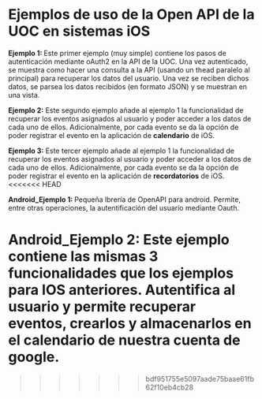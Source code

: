 Ejemplos de uso de la Open API de la UOC en sistemas iOS 
============

<b>Ejemplo 1: </b> Este primer ejemplo (muy simple) contiene los pasos de autenticación mediante oAuth2 en la API de la UOC. Una vez autenticado, se muestra como hacer una consulta a la API (usando un thead paralelo al principal) para recuperar los datos del usuario. Una vez se reciben dichos datos, se parsea los datos recibidos (en formato JSON) y se muestran en una vista.

<b>Ejemplo 2:</b> Este segundo ejemplo añade al ejemplo 1 la funcionalidad de recuperar los eventos asignados al usuario y poder acceder a los datos de cada uno de ellos. Adicionalmente, por cada evento se da la opción de poder registrar el evento en la aplicación de <b>calendario</b> de iOS.

<b>Ejemplo 3:</b> Este tercer ejemplo añade al ejemplo 1 la funcionalidad de recuperar los eventos asignados al usuario y poder acceder a los datos de cada uno de ellos. Adicionalmente, por cada evento se da la opción de poder registrar el evento en la aplicación de <b>recordatorios</b> de iOS.
<<<<<<< HEAD

<b>Android_Ejemplo 1: </b> Pequeña lbrería de OpenAPI para android. Permite, entre otras operaciones, la autentificación del usuario mediante Oauth.

<b>Android_Ejemplo 2:</b> Este ejemplo contiene las mismas 3 funcionalidades que los ejemplos para IOS anteriores. Autentifica al usuario y permite recuperar eventos, crearlos y almacenarlos en el calendario de nuestra cuenta de google.
=======
>>>>>>> bdf951755e5097aade75baae61fb62f10eb4cb28
